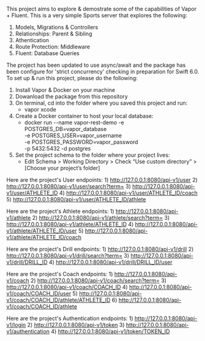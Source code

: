 This project aims to explore & demostrate some of the capabilities of Vapor + Fluent. This is a very simple Sports server that explores the following:

  1) Models, Migrations & Controllers
  2) Relationships: Parent & Sibling
  3) Athentication
  4) Route Protection: Middleware
  5) Fluent: Database Queries

The project has been updated to use async/await and the package has been configure for 'strict concurrency' checking in preparation for Swift 6.0. To set up & run this project, please do the following:

  1) Install Vapor & Docker on your machine
  2) Dowanload the package from this repository
  3) On terminal, cd into the folder where you saved this project and run:
     - vapor xcode
  5) Create a Docker container to host your local database:
     - docker run --name vapor-rest-demo -e POSTGRES_DB=vapor_database \
        -e POSTGRES_USER=vapor_username \
        -e POSTGRES_PASSWORD=vapor_password \
        -p 5432:5432 -d postgres
  6) Set the project schema to the folder where your project lives:
     - Edit Schema > Working Directory > Check “Use custom directory” > [Choose your project’s folder]


Here are the project's User endpoints:
	1) http://127.0.0.1:8080/api-v1/user
	2) http://127.0.0.1:8080/api-v1/user/search?term=
 	3) http://127.0.0.1:8080/api-v1/user/ATHLETE_ID
 	4) http://127.0.0.1:8080/api-v1/user/ATHLETE_ID/coach
	5) http://127.0.0.1:8080/api-v1/user/ATHLETE_ID/athlete
	
Here are the project's Athlete endpoints:
	1) http://127.0.0.1:8080/api-v1/athlete
	2) http://127.0.0.1:8080/api-v1/athlete/search?term=
 	3) http://127.0.0.1:8080/api-v1/athlete/ATHLETE_ID
	4) http://127.0.0.1:8080/api-v1/athlete/ATHLETE_ID/user
 	5) http://127.0.0.1:8080/api-v1/athlete/ATHLETE_ID/coach

 Here are the project's Drill endpoints:
	1) http://127.0.0.1:8080/api-v1/drill
	2) http://127.0.0.1:8080/api-v1/drill/search?term=
 	3) http://127.0.0.1:8080/api-v1/drill/DRILL_ID
 	4) http://127.0.0.1:8080/api-v1/drill/DRILL_ID/user

 Here are the project's Coach endpoints:
	1) http://127.0.0.1:8080/api-v1/coach
	2) http://127.0.0.1:8080/api-v1/coach/search?term=
 	3) http://127.0.0.1:8080/api-v1/coach/COACH_ID
	4) http://127.0.0.1:8080/api-v1/coach/COACH_ID/user
 	5) http://127.0.0.1:8080/api-v1/coach/COACH_ID/athlete/ATHLETE_ID
	6) http://127.0.0.1:8080/api-v1/coach/COACH_ID/athlete

 Here are the project's Authentication endpoints:
	1) http://127.0.0.1:8080/api-v1/login
	2) http://127.0.0.1:8080/api-v1/token
 	3) http://127.0.0.1:8080/api-v1/authentication
 	4) http://127.0.0.1:8080/api-v1/token/TOKEN_ID
